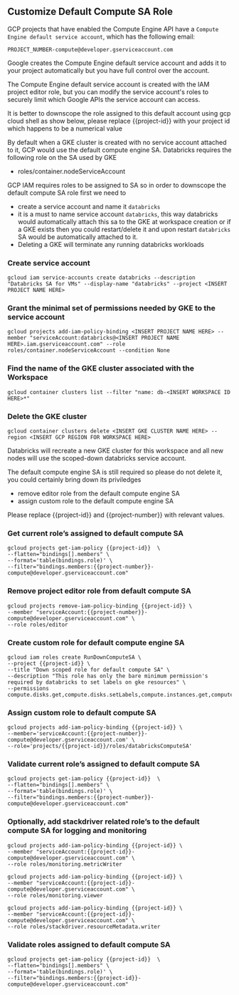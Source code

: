 ## Customize Default Compute SA Role

GCP projects that have enabled the Compute Engine API have a `Compute Engine default service account`, which has the following email:


`PROJECT_NUMBER-compute@developer.gserviceaccount.com`

Google creates the Compute Engine default service account and adds it to your project automatically but you have full control over the account.

The Compute Engine default service account is created with the IAM project editor role, but you can modify the service account's roles to securely limit which Google APIs the service account can access.

It is better to downscope the role assigned to this default account using gcp cloud shell as show below, please replace {{project-id}} with your project id which happens to be a numerical value

By default when a GKE cluster is created with no service account attached to it, GCP would use the default compute engine SA. Databricks requires the following role on the SA used by GKE

- roles/container.nodeServiceAccount

GCP IAM requires roles to be assigned to SA so in order to downscope the default compute SA role first we need to

- create a service account and name it `databricks`
- it is a must to name service account `databricks`, this way databricks would automatically attach this sa to the GKE at workspace creation or if a GKE exists then you could restart/delete it and upon restart `databricks` SA would be automatically attached to it.
- Deleting a GKE will terminate any running databricks workloads

### Create service account
```
gcloud iam service-accounts create databricks --description "Databricks SA for VMs" --display-name "databricks" --project <INSERT PROJECT NAME HERE>
```

### Grant the minimal set of permissions needed by GKE to the service account
```
gcloud projects add-iam-policy-binding <INSERT PROJECT NAME HERE> --member "serviceAccount:databricks@<INSERT PROJECT NAME HERE>.iam.gserviceaccount.com" --role roles/container.nodeServiceAccount --condition None
```

### Find the name of the GKE cluster associated with the Workspace
```
gcloud container clusters list --filter "name: db-<INSERT WORKSPACE ID HERE>*"
```

### Delete the GKE cluster
```
gcloud container clusters delete <INSERT GKE CLUSTER NAME HERE> --region <INSERT GCP REGION FOR WORKSPACE HERE>
```

Databricks will recreate a new GKE cluster for this workspace and all new nodes will use the scoped-down databricks service account.

The default compute engine SA is still required so please do not delete it, you could certainly bring down its priviledges

- remove editor role from the default compute engine SA
- assign custom role to the default compute engine SA

Please replace {{project-id}} and {{project-number}} with relevant values.

### Get current role’s assigned to default compute SA

```
gcloud projects get-iam-policy {{project-id}}  \
--flatten="bindings[].members" \
--format='table(bindings.role)' \
--filter="bindings.members:{{project-number}}-compute@developer.gserviceaccount.com"
```

### Remove project editor role from default compute SA
```
gcloud projects remove-iam-policy-binding {{project-id}} \
--member "serviceAccount:{{project-number}}-compute@developer.gserviceaccount.com" \
--role roles/editor
```

### Create custom role for default compute engine SA
```
gcloud iam roles create RunDownComputeSA \
--project {{project-id}} \
--title "Down scoped role for default compute SA" \
--description "This role has only the bare minimum permission's required by databricks to set labels on gke resources" \
--permissions compute.disks.get,compute.disks.setLabels,compute.instances.get,compute.instances.setLabels
```
### Assign custom role to default compute SA
```
gcloud projects add-iam-policy-binding {{project-id}} \
--member='serviceAccount:{{project-number}}-compute@developer.gserviceaccount.com' \
--role='projects/{{project-id}}/roles/databricksComputeSA'
```
### Validate current role’s assigned to default compute SA

```
gcloud projects get-iam-policy {{project-id}}  \
--flatten="bindings[].members" \
--format='table(bindings.role)' \
--filter="bindings.members:{{project-number}}-compute@developer.gserviceaccount.com"
```

### Optionally, add stackdriver related role’s to the default compute SA for logging and monitoring

```
gcloud projects add-iam-policy-binding {{project-id}} \
--member "serviceAccount:{{project-id}}-compute@developer.gserviceaccount.com" \
--role roles/monitoring.metricWriter
```

```
gcloud projects add-iam-policy-binding {{project-id}} \
--member "serviceAccount:{{project-id}}-compute@developer.gserviceaccount.com" \
--role roles/monitoring.viewer
```

```
gcloud projects add-iam-policy-binding {{project-id}} \
--member "serviceAccount:{{project-id}}-compute@developer.gserviceaccount.com" \
--role roles/stackdriver.resourceMetadata.writer
```

### Validate roles assigned to default compute SA


```
gcloud projects get-iam-policy {{project-id}}  \
--flatten="bindings[].members" \
--format='table(bindings.role)' \
--filter="bindings.members:{{project-id}}-compute@developer.gserviceaccount.com"
```



